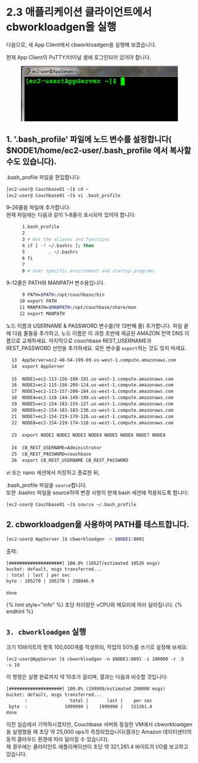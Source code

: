 # 2.3 애플리케이션 클라이언트에서 cbworkloadgen을 실행

다음으로, 새 App Client에서 cbworkloadgen을 실행해 보겠습니다.

현재 App Client의 PuTTY/터미널 셸에 로그인되어 있어야 합니다.

<figure><img src="../.gitbook/assets/image (16) (1).png" alt=""><figcaption></figcaption></figure>



## 1. '.bash\_profile' 파일에 노드 변수를 설정합니다( $NODE1/home/ec2-user/.bash\_profile 에서 복사할 수도 있습니다).

.bash\_profile 파일을 편집합니다:

```bash
[ec2-user@ Couchbase01 ~]$ cd ~
[ec2-user@ Couchbase01 ~]$ vi .bash_profile
```



9–26줄을 파일에 추가합니다.\
현재 파일에는 다음과 같이 1–8줄이 표시되어 있어야 합니다:

```bash
      1.bash_profile
      2
      3 # Get the aliases and functions
      4 if [ -f ~/.bashrc ]; then
      5         . ~/.bashrc
      6 fi
      7
      8 # User specific environment and startup programs
```



9–12줄은 PATH와 MANPATH 변수용입니다.

```bash
      9 PATH=$PATH:/opt/couchbase/bin
     10 export PATH
     11 MANPATH=$MANPATH:/opt/couchbase/share/man
     12 export MANPATH
```



노드 이름과 USERNAME & PASSWORD 변수를(약 13번째 줄) 추가합니다. 파일 끝에 다음 줄들을 추가하고, 노드 이름은 이 과정 초반에 제공된 AMAZON 전역 DNS 이름으로 교체하세요. 마지막으로 couchbase REST\_USERNAME과 REST\_PASSWORD 선언을 추가하세요. 모든 변수를 `export`하는 것도 잊지 마세요.

```bash
  13  AppServer=ec2-48-54-199-69.us-west-1.compute.amazonaws.com
  14  export AppServer

  15  NODE1=ec2-113-156-188-191.us-west-1.compute.amazonaws.com
  16  NODE2=ec2-115-156-209-124.us-west-1.compute.amazonaws.com
  17  NODE3=ec2-113-157-200-184.us-west-1.compute.amazonaws.com
  18  NODE4=ec2-118-144-149-199.us-west-1.compute.amazonaws.com
  19  NODE5=ec2-154-183-155-127.us-west-1.compute.amazonaws.com
  20  NODE6=ec2-154-183-183-230.us-west-1.compute.amazonaws.com
  21  NODE7=ec2-154-219-170-126.us-west-1.compute.amazonaws.com
  22  NODE8=ec2-154-219-174-110.us-west-1.compute.amazonaws.com

  23  export NODE1 NODE2 NODE3 NODE4 NODE5 NODE6 NODE7 NODE8

  24  CB_REST_USERNAME=Administrator
  25  CB_REST_PASSWORD=couchbase
  26  export CB_REST_USERNAME CB_REST_PASSWORD
```



vi 또는 nano 세션에서 저장하고 종료한 뒤,

.bash\_profile 파일을 `source`합니다.\
또한 .bashrc 파일을 source하여 변경 사항이 현재 bash 세션에 적용되도록 합니다:



```bash
[ec2-user@ Couchbase01 ~]$ source ~/.bash_profile
```





## 2. cbworkloadgen을 사용하여 PATH를 테스트합니다.

```bash
[ec2-user@ AppServer ]$ cbworkloadgen -n $NODE1:8091
```

출력:

```
[####################] 100.0% (10527/estimated 10526 msgs)
bucket: default, msgs transferred...
: total | last | per sec
byte : 105270 | 105270 | 290846.9

done
```

{% hint style="info" %}
초당 처리량은 vCPU와 메모리에 따라 달라집니다.
{% endhint %}



## `3. cbworkloadgen` 실행&#x20;

크기 10바이트의 항목 100,000개를 작성하되, 작업의 50%를 쓰기로 설정해 보세요:

```
[ec2-user@AppServer ]$ cbworkloadgen -n $NODE1:8091 -i 100000 -r .5
-s 10
```

이 명령은 실행 완료까지 약 10초가 걸리며, 결과는 다음과 비슷할 것입니다:

```
[####################] 100.0% (199999/estimated 200000 msgs)
bucket: default, msgs transferred...
       :                total |       last |    per sec
 byte  :              1999990 |    1999990 |   321261.4
done
```

이전 실습에서 기억하시겠지만, Couchbase 서버와 동일한 VM에서 cbworkloadgen을 실행했을 때 초당 약 25,000 ops가 측정되었습니다(결과는 Amazon 데이터센터의 동적 클라우드 환경에 따라 달라질 수 있습니다).\
제 경우에는 클라이언트 애플리케이션이 초당 약 321,261.4 바이트의 I/O를 보고하고 있습니다.

